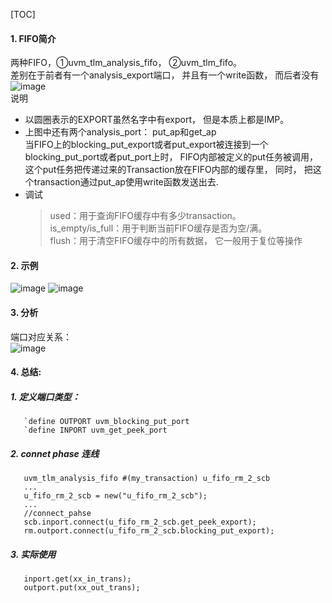 [TOC]
#### 1. FIFO简介
   两种FIFO，①uvm_tlm_analysis_fifo， ②uvm_tlm_fifo。  
   差别在于前者有一个analysis_export端口， 并且有一个write函数， 而后者没有
   ![image](https://user-images.githubusercontent.com/55919713/224034193-04171266-0a16-4d35-abdd-2360668b50f8.png)\
说明
- 以圆圈表示的EXPORT虽然名字中有export， 但是本质上都是IMP。
- 上图中还有两个analysis_port： put_ap和get_ap\
    当FIFO上的blocking_put_export或者put_export被连接到一个blocking_put_port或者put_port上时， FIFO内部被定义的put任务被调用， 这个put任务把传递过来的Transaction放在FIFO内部的缓存里， 同时， 把这个transaction通过put_ap使用write函数发送出去.
- 调试 
   > used：用于查询FIFO缓存中有多少transaction。   
   > is_empty/is_full：用于判断当前FIFO缓存是否为空/满。  
   > flush：用于清空FIFO缓存中的所有数据， 它一般用于复位等操作

#### 2. 示例
![image](https://user-images.githubusercontent.com/55919713/224035753-56c18760-7209-4636-ba07-c3441c9b67b7.png)
![image](https://user-images.githubusercontent.com/55919713/224035777-98d339b2-009b-41ae-99b6-43eba6b6cf9b.png)

#### 3. 分析
端口对应关系：\
![image](https://user-images.githubusercontent.com/55919713/224035913-641657d7-bbe2-49bd-a22a-4a64d0362ff9.png)  

#### 4. 总结:

##### 1. 定义端口类型：  
~~~
   `define OUTPORT uvm_blocking_put_port  
   `define INPORT uvm_get_peek_port
~~~
##### 2. connet phase 连线     
~~~
   uvm_tlm_analysis_fifo #(my_transaction) u_fifo_rm_2_scb  
   ...  
   u_fifo_rm_2_scb = new("u_fifo_rm_2_scb");   
   ...  
   //connect_pahse   
   scb.inport.connect(u_fifo_rm_2_scb.get_peek_export);   
   rm.outport.connect(u_fifo_rm_2_scb.blocking_put_export);  
~~~
##### 3. 实际使用   
~~~~
   inport.get(xx_in_trans);  
   outport.put(xx_out_trans); 
~~~~